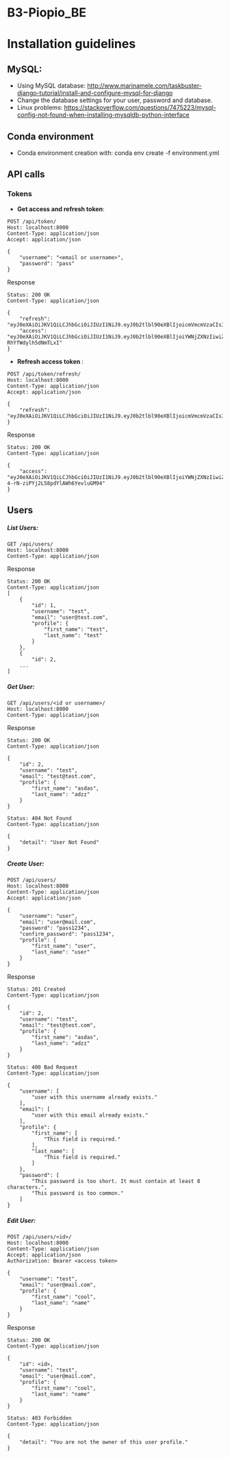 # B3-Piopio_BE

# Installation guidelines
## MySQL:

- Using MySQL database: http://www.marinamele.com/taskbuster-django-tutorial/install-and-configure-mysql-for-django
- Change the database settings for your user, password and database.
- Linux problems: https://stackoverflow.com/questions/7475223/mysql-config-not-found-when-installing-mysqldb-python-interface

## Conda environment
- Conda environment creation with: conda env create -f environment.yml

## API calls

### Tokens
- <b>Get access and refresh token</b>: 

```
POST /api/token/ 
Host: localhost:8000
Content-Type: application/json
Accept: application/json

{
    "username": "<email or username>",
    "password": "pass"
}
```
Response
```
Status: 200 OK
Content-Type: application/json

{
    "refresh": "eyJ0eXAiOiJKV1QiLCJhbGciOiJIUzI1NiJ9.eyJ0b2tlbl90eXBlIjoicmVmcmVzaCIsImV4cCI6MTU3MDM2NTY2MiwianRpIjoiMTQ0MDY0ZDFmOTgwNGYwMzlmODhhODViZTcwOTA1OTUiLCJ1c2VyX2lkIjoxfQ.7DSOmCHvX9h0YNANFVZ0tyyoMfcX58psvePhpzOo5Oo",
    "access": "eyJ0eXAiOiJKV1QiLCJhbGciOiJIUzI1NiJ9.eyJ0b2tlbl90eXBlIjoiYWNjZXNzIiwiZXhwIjoxNTcwMjc5NTYyLCJqdGkiOiIyMTc3YzNhY2I4Yjk0ZTFmYWY5Nzk3Yzg2NTFmZDdmYSIsInVzZXJfaWQiOjF9.2dv4JQKawTNsUb0jKyie5fWyQ-RhYfWdylh5dNmTLxI"
}
```

- <b> Refresh access token </b>:

```
POST /api/token/refresh/
Host: localhost:8000
Content-Type: application/json
Accept: application/json

{
    "refresh": "eyJ0eXAiOiJKV1QiLCJhbGciOiJIUzI1NiJ9.eyJ0b2tlbl90eXBlIjoicmVmcmVzaCIsImV4cCI6MTU3MDM2NTY2MiwianRpIjoiMTQ0MDY0ZDFmOTgwNGYwMzlmODhhODViZTcwOTA1OTUiLCJ1c2VyX2lkIjoxfQ.7DSOmCHvX9h0YNANFVZ0tyyoMfcX58psvePhpzOo5Oo"
}
```

Response

```
Status: 200 OK
Content-Type: application/json

{
    "access": "eyJ0eXAiOiJKV1QiLCJhbGciOiJIUzI1NiJ9.eyJ0b2tlbl90eXBlIjoiYWNjZXNzIiwiZXhwIjoxNTcwMjc5OTA4LCJqdGkiOiIxYTEwNDRkM2E0YjY0YmI0OGJhYzE4Y2RmYmJmMWRiMSIsInVzZXJfaWQiOjF9.Rdt8lJdEFdz-4-rN-ziPYj2L58pdYlAWh6YevluGM94"
}
```

## Users
##### List Users:
```
GET /api/users/
Host: localhost:8000
Content-Type: application/json
```
Response
```
Status: 200 OK
Content-Type: application/json
[
    {
        "id": 1,
        "username": "test",
        "email": "user@test.com",
        "profile": {
            "first_name": "test",
            "last_name": "test"
        }
    },
    {
        "id": 2,
    ...
]
```
##### Get User:
```
GET /api/users/<id or username>/
Host: localhost:8000
Content-Type: application/json
```
Response
```
Status: 200 OK
Content-Type: application/json

{
    "id": 2,
    "username": "test",
    "email": "test@test.com",
    "profile": {
        "first_name": "asdas",
        "last_name": "adzz"
    }
}
```
```
Status: 404 Not Found
Content-Type: application/json

{
    "detail": "User Not Found"
}
```

##### Create User:

```
POST /api/users/
Host: localhost:8000
Content-Type: application/json
Accept: application/json

{
    "username": "user",
    "email": "user@mail.com",
    "password": "pass1234",
    "confirm_password": "pass1234",
    "profile": {
        "first_name": "user",
        "last_name": "user"
    }
}
```
Response

```
Status: 201 Created
Content-Type: application/json

{
    "id": 2,
    "username": "test",
    "email": "test@test.com",
    "profile": {
        "first_name": "asdas",
        "last_name": "adzz"
    }
}
```
```
Status: 400 Bad Request
Content-Type: application/json

{
    "username": [
        "user with this username already exists."
    ],
    "email": [
        "user with this email already exists."
    ],
    "profile": {
        "first_name": [
            "This field is required."
        ],
        "last_name": [
            "This field is required."
        ]
    },
    "password": [
        "This password is too short. It must contain at least 8 characters.",
        "This password is too common."
    ]
}
```
##### Edit User:

```
POST /api/users/<id>/
Host: localhost:8000
Content-Type: application/json
Accept: application/json
Authorization: Bearer <access token>

{
    "username": "test",
    "email": "user@mail.com",
    "profile": {
        "first_name": "cool",
        "last_name": "name"
    }
}
```

Response
```
Status: 200 OK
Content-Type: application/json

{
    "id": <id>,
    "username": "test",
    "email": "user@mail.com",
    "profile": {
        "first_name": "cool",
        "last_name": "name"
    }
}
```
```
Status: 403 Forbidden
Content-Type: application/json

{
    "detail": "You are not the owner of this user profile."
}
```
